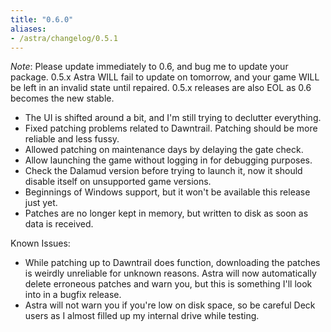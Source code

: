 ```yaml
---
title: "0.6.0"
aliases:
- /astra/changelog/0.5.1
---
```


*Note*: Please update immediately to 0.6, and bug me to update your package. 0.5.x Astra WILL fail to update on tomorrow, and your game WILL be left in an invalid state until repaired. 0.5.x releases are also EOL as 0.6 becomes the new stable.

* The UI is shifted around a bit, and I'm still trying to declutter everything.
* Fixed patching problems related to Dawntrail. Patching should be more reliable and less fussy.
* Allowed patching on maintenance days by delaying the gate check.
* Allow launching the game without logging in for debugging purposes.
* Check the Dalamud version before trying to launch it, now it should disable itself on unsupported game versions.
* Beginnings of Windows support, but it won't be available this release just yet.
* Patches are no longer kept in memory, but written to disk as soon as data is received.

Known Issues:
* While patching up to Dawntrail does function, downloading the patches is weirdly unreliable for unknown reasons. Astra will now automatically delete erroneous patches and warn you, but this is something I'll look into in a bugfix release.
* Astra will not warn you if you're low on disk space, so be careful Deck users as I almost filled up my internal drive while testing.
